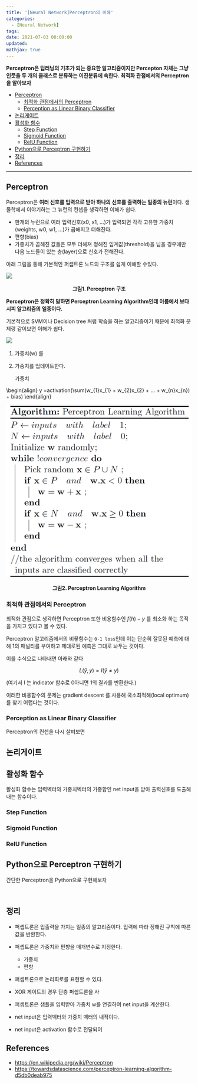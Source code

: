 ```yaml
---
title: '[Neural Network]Perceptron의 이해'
categories:
  - [Neural Network]
tags:
date: 2021-07-03 00:00:00
updated:
mathjax: true
---
```


<!--

- Machine Learning
- Statistics , Math
- Data Engineering
- Programming
- EDA & Visualization
- Data Extraction & Wrangling

**Perceptron은 딥러닝의 기초가 되는 알고리즘이다. 개념은 간단하지만 추후 나올 다른 신경망의 기원이 되는 알고리즘인 만큼 정확히 알 필요가 있다. 여기서는 최적화 관점에서의 Perceptron을 다룬다.**


#참고

https://cinema4dr12.tistory.com/1016?category=515283

https://www.kdnuggets.com/2021/07/top-python-data-science-interview-questions.html
-->

**Perceptron은 딥러닝의 기초가 되는 중요한 알고리즘이지만 Percepton 자체는 그냥 인풋을 두 개의 클래스로 분류하는 이진분류에 속한다.
최적화 관점에서의 Perceptron을 알아보자**

- [Perceptron](#perceptron)
  - [최적화 관점에서의 Perceptron](#최적화-관점에서의-perceptron)
  - [Perception as Linear Binary Classifier](#perception-as-linear-binary-classifier)
- [논리게이트](#논리게이트)
- [활성화 함수](#활성화-함수)
  - [Step Function](#step-function)
  - [Sigmoid Function](#sigmoid-function)
  - [RelU Function](#relu-function)
- [Python으로 Perceptron 구현하기](#python으로-perceptron-구현하기)
- [정리](#정리)
- [References](#references)

---

## Perceptron

Perceptron은 **여러 신호를 입력으로 받아 하나의 신호를 출력하는 일종의 뉴런**이다. 생물학에서 이야기하는 그 뉴런의 컨셉을 생각하면 이해가 쉽다.


- 한개의 뉴런으로 여러 입력신호(x0, x1, ...)가 입력되면 각각 고유한 가중치(weights, w0, w1, ...)가 곱해지고 더해진다.
- 편향(bias)
- 가중치가 곱해진 값들은 모두 더해져 정해진 임계값(threshold)을 넘을 경우에만 다음 노드들이 있는 층(layer)으로 신호가 전해진다.


아래 그림을 통해 기본적인 퍼셉트론 노드의 구조를 쉽게 이해할 수있다.


![](https://upload.wikimedia.org/wikipedia/commons/f/ff/Rosenblattperceptron.png)


<center><b>그림1. Perceptron 구조</b></center>


**Perceptron은 정확히 말하면 Perceptron Learning Algorithm인데 이름에서 보다시피 알고리즘의 일종이다.**


기본적으로 SVM이나 Decision tree 처럼 학습을 하는 알고리즘이기 때문에 최적화 문제랑 같이보면 이해가 쉽다.


![](2021-08-10-10-47-38.png)

1. 가중치(w) 를 
2. 가중치를 업데이트한다.
   
   가중치


\begin{align}
 y =activation(\sum(w_{1}x_{1} + w_{2}x_{2} + ... + w_{n}x_{n}) + bias)
\end{align}



![](ML-DL-perceptron/perceptron_al.png)
<center><b>그림2. Perceptron Learning Algorithm</b></center>


### 최적화 관점에서의 Perceptron

최적화 관점으로 생각하면 Perceptron 또한 비용함수인 $f(h)-y$ 를 최소화 하는 목적을 가지고 있다고 볼 수 있다.


Perceptron 알고리즘에서의 비욯함수는 `0-1 loss`인데 이는 단순히 잘못된 예측에 대해 1의 패널티를 부여하고 제대로된 예측은 그대로 놔두는 것이다.

이를 수식으로 나타내면 아래와 같다

$$
L(\hat{y}, y) = I(\hat{y} \ne y)
$$

(여기서 I 는 indicator 함수로 0아니면 1의 결과를 반환한다.)

이러한 비용함수의 문제는 gradient descent 를 사용해 국소최적해(local optimum) 를 찾기 어렵다는 것이다.


### Perception as Linear Binary Classifier
Perceptron의 컨셉을 다시 살펴보면 


## 논리게이트


## 활성화 함수

활성화 함수는 입력벡터와 가중치벡터의 가중합인 net input을 받아 출력신호를 도출해내는 함수이다.

### Step Function

### Sigmoid Function

### RelU Function


## Python으로 Perceptron 구현하기

간단한 Perceptron을 Python으로 구현해보자

```


```

## 정리

- 퍼셉트론은 입출력을 가지는 일종의 알고리즘이다. 입력에 따라 정해진 규칙에 따른 값을 반환한다.

- 퍼셉트론은 가중치와 편향을 매개변수로 지정한다.
  - 가중치
  - 편향
  
- 퍼셉트론으로 논리회로를 표현할 수 있다.

- XOR 게이트의 경우 단층 퍼셉트론을 사

- 퍼셉트론은 샘플을 입력받아 가중치 w를 연결하여 net input을 계산한다. 

- net input은 입력벡터와 가중치 벡터의 내적이다. 

- net input은 activation 함수로 전달되어

  
## References

- https://en.wikipedia.org/wiki/Perceptron
- https://towardsdatascience.com/perceptron-learning-algorithm-d5db0deab975